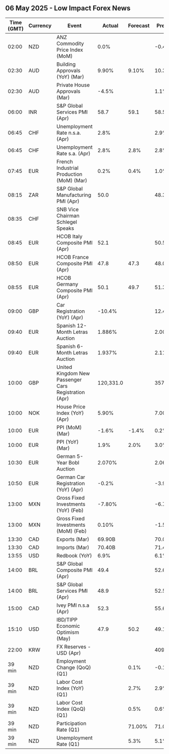 ## 06 May 2025 - Low Impact Forex News

| Time (GMT) | Currency | Event | Actual | Forecast | Previous |
|------|----------|-------|--------|----------|----------|
| 02:00 | NZD | ANZ Commodity Price Index (MoM) | 0.0% |  | -0.4% |
| 02:30 | AUD | Building Approvals (YoY) (Mar) | 9.90% | 9.10% | 10.30% |
| 02:30 | AUD | Private House Approvals (Mar) | -4.5% |  | 1.1% |
| 06:00 | INR | S&P Global Services PMI (Apr) | 58.7 | 59.1 | 58.5 |
| 06:45 | CHF | Unemployment Rate n.s.a. (Apr) | 2.8% |  | 2.9% |
| 06:45 | CHF | Unemployment Rate s.a. (Apr) | 2.8% | 2.8% | 2.8% |
| 07:45 | EUR | French Industrial Production (MoM) (Mar) | 0.2% | 0.4% | 1.0% |
| 08:15 | ZAR | S&P Global Manufacturing PMI (Apr) | 50.0 |  | 48.3 |
| 08:35 | CHF | SNB Vice Chairman Schlegel Speaks |  |  |  |
| 08:45 | EUR | HCOB Italy Composite PMI (Apr) | 52.1 |  | 50.5 |
| 08:50 | EUR | HCOB France Composite PMI (Apr) | 47.8 | 47.3 | 48.0 |
| 08:55 | EUR | HCOB Germany Composite PMI (Apr) | 50.1 | 49.7 | 51.3 |
| 09:00 | GBP | Car Registration (YoY) (Apr) | -10.4% |  | 12.4% |
| 09:40 | EUR | Spanish 12-Month Letras Auction | 1.886% |  | 2.007% |
| 09:40 | EUR | Spanish 6-Month Letras Auction | 1.937% |  | 2.115% |
| 10:00 | GBP | United Kingdom New Passenger Cars Registration (Apr) | 120,331.0 |  | 357,103.0 |
| 10:00 | NOK | House Price Index (YoY) (Apr) | 5.90% |  | 7.00% |
| 10:00 | EUR | PPI (MoM) (Mar) | -1.6% | -1.4% | 0.2% |
| 10:00 | EUR | PPI (YoY) (Mar) | 1.9% | 2.0% | 3.0% |
| 10:30 | EUR | German 5-Year Bobl Auction | 2.070% |  | 2.060% |
| 10:50 | EUR | German Car Registration (YoY) (Apr) | -0.2% |  | -3.9% |
| 13:00 | MXN | Gross Fixed Investments (YoY) (Feb) | -7.80% |  | -6.70% |
| 13:00 | MXN | Gross Fixed Investments (MoM) (Feb) | 0.10% |  | -1.50% |
| 13:30 | CAD | Exports (Mar) | 69.90B |  | 70.04B |
| 13:30 | CAD | Imports (Mar) | 70.40B |  | 71.44B |
| 13:55 | USD | Redbook (YoY) | 6.9% |  | 6.1% |
| 14:00 | BRL | S&P Global Composite PMI (Apr) | 49.4 |  | 52.6 |
| 14:00 | BRL | S&P Global Services PMI (Apr) | 48.9 |  | 52.5 |
| 15:00 | CAD | Ivey PMI n.s.a (Apr) | 52.3 |  | 55.6 |
| 15:10 | USD | IBD/TIPP Economic Optimism (May) | 47.9 | 50.2 | 49.1 |
| 22:00 | KRW | FX Reserves - USD (Apr) |  |  | 409.66B |
| 39 min | NZD | Employment Change (QoQ) (Q1) |  | 0.1% | -0.1% |
| 39 min | NZD | Labor Cost Index (YoY) (Q1) |  | 2.7% | 2.9% |
| 39 min | NZD | Labor Cost Index (QoQ) (Q1) |  | 0.5% | 0.6% |
| 39 min | NZD | Participation Rate (Q1) |  | 71.00% | 71.00% |
| 39 min | NZD | Unemployment Rate (Q1) |  | 5.3% | 5.1% |
